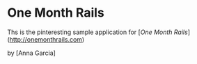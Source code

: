 # One Month Rails

Ths is the pinteresting sample application for 
[*One Month Rails*] (http://onemonthrails.com)

by [Anna Garcia]